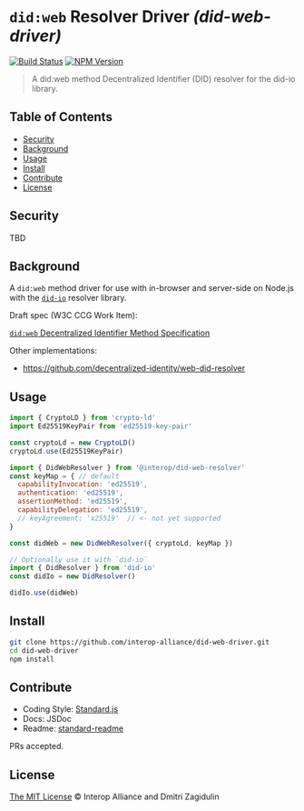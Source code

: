 # `did:web` Resolver Driver _(did-web-driver)_

[![Build Status](https://travis-ci.org/interop-alliance/did-web-driver.svg?branch=master&style=flat-square)](https://travis-ci.org/interop-alliance/did-web-driver)
[![NPM Version](https://img.shields.io/npm/v/did-web-driver.svg?style=flat-square)](https://npm.im/did-web-driver)

> A did:web method Decentralized Identifier (DID) resolver for the did-io library.

## Table of Contents

- [Security](#security)
- [Background](#background)
- [Usage](#usage)
- [Install](#install)
- [Contribute](#contribute)
- [License](#license)

## Security

TBD

## Background

A `did:web` method driver for use with in-browser and server-side on Node.js
with the [`did-io`](https://github.com/digitalbazaar/did-io) resolver library. 

Draft spec (W3C CCG Work Item):

[`did:web` Decentralized Identifier Method Specification](https://w3c-ccg.github.io/did-method-web/)

Other implementations:

* https://github.com/decentralized-identity/web-did-resolver

## Usage

```js
import { CryptoLD } from 'crypto-ld'
import Ed25519KeyPair from 'ed25519-key-pair'

const cryptoLd = new CryptoLD()
cryptoLd.use(Ed25519KeyPair)

import { DidWebResolver } from '@interop/did-web-resolver'
const keyMap = { // default
  capabilityInvocation: 'ed25519',
  authentication: 'ed25519',
  assertionMethod: 'ed25519',
  capabilityDelegation: 'ed25519',
  // keyAgreement: 'x25519'  // <- not yet supported
}

const didWeb = new DidWebResolver({ cryptoLd, keyMap })

// Optionally use it with `did-io`
import { DidResolver } from 'did-io'
const didIo = new DidResolver()

didIo.use(didWeb)
```

## Install

```bash
git clone https://github.com/interop-alliance/did-web-driver.git
cd did-web-driver
npm install
```

## Contribute

* Coding Style: [Standard.js](https://standardjs.com/)
* Docs: JSDoc
* Readme: [standard-readme](https://github.com/RichardLitt/standard-readme)

PRs accepted.

## License

[The MIT License](LICENSE.md) © Interop Alliance and Dmitri Zagidulin
